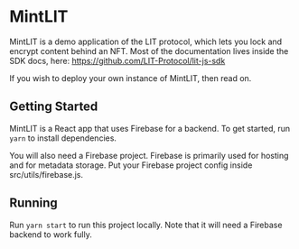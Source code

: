 # MintLIT

MintLIT is a demo application of the LIT protocol, which lets you lock and encrypt content behind an NFT.  Most of the documentation lives inside the SDK docs, here: https://github.com/LIT-Protocol/lit-js-sdk

If you wish to deploy your own instance of MintLIT, then read on.

## Getting Started

MintLIT is a React app that uses Firebase for a backend.  To get started, run `yarn` to install dependencies.

You will also need a Firebase project.  Firebase is primarily used for hosting and for metadata storage.  Put your Firebase project config inside src/utils/firebase.js.

## Running

Run `yarn start` to run this project locally.  Note that it will need a Firebase backend to work fully.